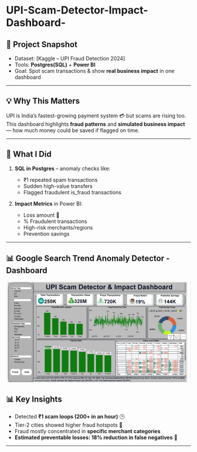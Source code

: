 # UPI-Scam-Detector-Impact-Dashboard-


## 🚀 Project Snapshot  
- Dataset: [Kaggle – UPI Fraud Detection 2024]  
- Tools: **Postgres(SQL)** + **Power BI**  
- Goal: Spot scam transactions & show **real business impact** in one dashboard  

---

## 💡 Why This Matters  
UPI is India’s fastest-growing payment system 💳 but scams are rising too.  
This dashboard highlights **fraud patterns** and **simulated business impact** — how much money could be saved if flagged on time.  

---

## 🔎 What I Did  
1. **SQL in Postgres** – anomaly checks like:  
   - ₹1 repeated spam transactions  
   - Sudden high-value transfers  
   - Flagged fraudulent is_fraud transactions 

2. **Impact Metrics** in Power BI:  
   - Loss amount 💸  
   - % Fraudulent transactions  
   - High-risk merchants/regions  
   - Prevention savings  
---
## 📊 Google Search Trend Anomaly Detector - Dashboard

![Dashboard](https://github.com/CharuDataAnalyst/UPI-Scam-Detector-Impact-Dashboard-/blob/main/Upi%20dashboard.png)


## 📊 Key Insights  
- Detected **₹1 scam loops (200+ in an hour)** 🕒  
- Tier-2 cities showed higher fraud hotspots 📍
- Fraud mostly concentrated in **specific merchant categories**
- **Estimated preventable losses: 18% reduction in false negatives** 🚨
  

---

